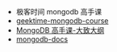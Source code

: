 - 极客时间 mongodb 高手课
- [geektime-mongodb-course](https://github.com/1391020381/geektime-mongodb-course)
- [MongoDB 高手课-大致大纲](https://zyf.im/2023/04/19/mongodb-course/)
- [mongodb-docs](https://www.mongodb.com/zh-cn/docs/manual/)
